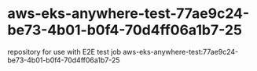 # aws-eks-anywhere-test-77ae9c24-be73-4b01-b0f4-70d4ff06a1b7-25
repository for use with E2E test job aws-eks-anywhere-test:77ae9c24-be73-4b01-b0f4-70d4ff06a1b7-25
